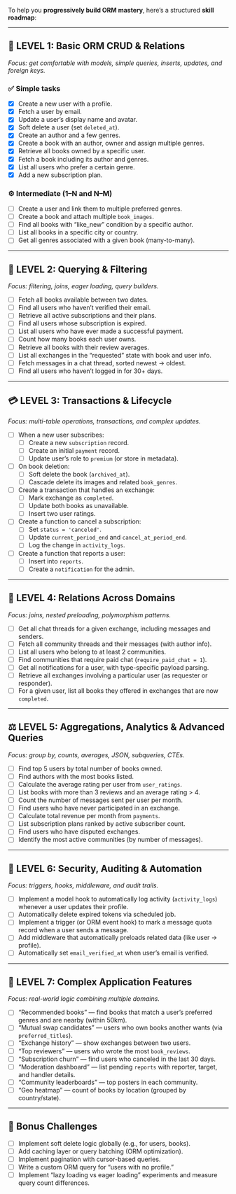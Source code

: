 To help you **progressively build ORM mastery**, here’s a structured **skill roadmap**:

---

## 🧩 **LEVEL 1: Basic ORM CRUD & Relations**

*Focus: get comfortable with models, simple queries, inserts, updates, and foreign keys.*

### ✅ Simple tasks

 - [x] Create a new user with a profile.
 - [x] Fetch a user by email.
 - [x] Update a user’s display name and avatar.
 - [x] Soft delete a user (set `deleted_at`).
 - [x] Create an author and a few genres.
 - [x] Create a book with an author, owner and assign multiple genres.
 - [x] Retrieve all books owned by a specific user.
 - [x] Fetch a book including its author and genres.
 - [x] List all users who prefer a certain genre.
 - [x] Add a new subscription plan.

### ⚙️ Intermediate (1–N and N–M)

 - [ ] Create a user and link them to multiple preferred genres.
 - [ ] Create a book and attach multiple `book_images`.
 - [ ] Find all books with “like_new” condition by a specific author.
 - [ ] List all books in a specific city or country.
 - [ ] Get all genres associated with a given book (many-to-many).

---

## 🧭 **LEVEL 2: Querying & Filtering**

*Focus: filtering, joins, eager loading, query builders.*

 - [ ] Fetch all books available between two dates.
 - [ ] Find all users who haven’t verified their email.
 - [ ] Retrieve all active subscriptions and their plans.
 - [ ] Find all users whose subscription is expired.
 - [ ] List all users who have ever made a successful payment.
 - [ ] Count how many books each user owns.
 - [ ] Retrieve all books with their review averages.
 - [ ] List all exchanges in the “requested” state with book and user info.
 - [ ] Fetch messages in a chat thread, sorted newest → oldest.
 - [ ] Find all users who haven’t logged in for 30+ days.

---

## 💳 **LEVEL 3: Transactions & Lifecycle**

*Focus: multi-table operations, transactions, and complex updates.*

 - [ ] When a new user subscribes:
   - [ ] Create a new `subscription` record.
   - [ ] Create an initial `payment` record.
   - [ ] Update user’s role to `premium` (or store in metadata).
 - [ ] On book deletion:
   - [ ] Soft delete the book (`archived_at`).
   - [ ] Cascade delete its images and related `book_genres`.
 - [ ] Create a transaction that handles an exchange:
   - [ ] Mark exchange as `completed`.
   - [ ] Update both books as unavailable.
   - [ ] Insert two user ratings.
 - [ ] Create a function to cancel a subscription:
   - [ ] Set `status = 'canceled'`.
   - [ ] Update `current_period_end` and `cancel_at_period_end`.
   - [ ] Log the change in `activity_logs`.
 - [ ] Create a function that reports a user:
   - [ ] Insert into `reports`.
   - [ ] Create a `notification` for the admin.

---

## 💬 **LEVEL 4: Relations Across Domains**

*Focus: joins, nested preloading, polymorphism patterns.*

 - [ ] Get all chat threads for a given exchange, including messages and senders.
 - [ ] Fetch all community threads and their messages (with author info).
 - [ ] List all users who belong to at least 2 communities.
 - [ ] Find communities that require paid chat (`require_paid_chat = 1`).
 - [ ] Get all notifications for a user, with type-specific payload parsing.
 - [ ] Retrieve all exchanges involving a particular user (as requester or responder).
 - [ ] For a given user, list all books they offered in exchanges that are now `completed`.

---

## ⚖️ **LEVEL 5: Aggregations, Analytics & Advanced Queries**

*Focus: group by, counts, averages, JSON, subqueries, CTEs.*

 - [ ] Find top 5 users by total number of books owned.
 - [ ] Find authors with the most books listed.
 - [ ] Calculate the average rating per user from `user_ratings`.
 - [ ] List books with more than 3 reviews and an average rating > 4.
 - [ ] Count the number of messages sent per user per month.
 - [ ] Find users who have never participated in an exchange.
 - [ ] Calculate total revenue per month from `payments`.
 - [ ] List subscription plans ranked by active subscriber count.
 - [ ] Find users who have disputed exchanges.
 - [ ] Identify the most active communities (by number of messages).

---

## 🔐 **LEVEL 6: Security, Auditing & Automation**

*Focus: triggers, hooks, middleware, and audit trails.*

 - [ ] Implement a model hook to automatically log activity (`activity_logs`) whenever a user updates their profile.
 - [ ] Automatically delete expired tokens via scheduled job.
 - [ ] Implement a trigger (or ORM event hook) to mark a message quota record when a user sends a message.
 - [ ] Add middleware that automatically preloads related data (like user → profile).
 - [ ] Automatically set `email_verified_at` when user’s email is verified.

---

## 🧠 **LEVEL 7: Complex Application Features**

*Focus: real-world logic combining multiple domains.*

 - [ ] “Recommended books” — find books that match a user’s preferred genres and are nearby (within 50km).
 - [ ] “Mutual swap candidates” — users who own books another wants (via `preferred_titles`).
 - [ ] “Exchange history” — show exchanges between two users.
 - [ ] “Top reviewers” — users who wrote the most `book_reviews`.
 - [ ] “Subscription churn” — find users who canceled in the last 30 days.
 - [ ] “Moderation dashboard” — list pending `reports` with reporter, target, and handler details.
 - [ ] “Community leaderboards” — top posters in each community.
 - [ ] “Geo heatmap” — count of books by location (grouped by country/state).

---

## 🧩 Bonus Challenges

 - [ ] Implement soft delete logic globally (e.g., for users, books).
 - [ ] Add caching layer or query batching (ORM optimization).
 - [ ] Implement pagination with cursor-based queries.
 - [ ] Write a custom ORM query for “users with no profile.”
 - [ ] Implement “lazy loading vs eager loading” experiments and measure query count differences.